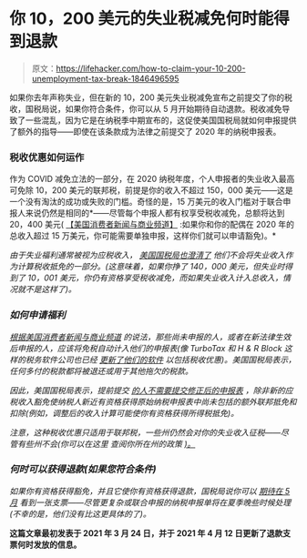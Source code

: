 # 你 10，200 美元的失业税减免何时能得到退款

> 原文：<https://lifehacker.com/how-to-claim-your-10-200-unemployment-tax-break-1846496595>

如果你去年声称失业，但在新的 10，200 美元失业税减免宣布之前提交了你的税收，国税局说，如果你符合条件，你可以从 5 月开始期待自动退款。税收减免导致了一些混乱，因为它是在纳税季中期宣布的，这促使美国国税局就如何申报提供了额外的指导——即使在该条款成为法律之前提交了 2020 年的纳税申报表。



### **税收优惠如何运作**

作为 COVID 减免立法的一部分，在 2020 纳税年度，个人申报者的失业收入最高可免除 10，200 美元的联邦税，前提是你的收入不超过 150，000 美元——这是一个没有淘汰的成功或失败的门槛。奇怪的是，15 万美元的收入门槛对于联合申报人来说仍然是相同的*——尽管每个申报人都有权享受税收减免，总额将达到 20，400 美元( [【美国消费者新闻与商业频道】](https://www.cnbc.com/2021/03/26/american-rescue-plan-covid-relief-unemployment-tax-break-when-married-couples-should-file-separate-tax-returns.html) :如果你和你的配偶在 2020 年的总收入超过 15 万美元，你可能需要单独申报，这样你们就可以申请豁免)。* 

*由于失业福利通常被视为应税收入， [美国国税局也澄清了](https://www.irs.gov/forms-pubs/new-exclusion-of-up-to-10200-of-unemployment-compensation) 他们不会将失业收入作为计算税收抵免的一部分。(这意味着，如果你挣了 140，000 美元，但失业时得到了 10，001 美元，你仍有资格享受税收减免，而如果失业收入计入总收入，情况就不是这样了)。* 

### ***如何申请福利***

*[根据美国消费者新闻与商业频道](https://www.cnbc.com/2021/04/09/irs-will-issue-refunds-on-unemployment-insurance-taxes-in-may.html) 的说法，那些尚未申报的人，或者在新法律生效后申报的人，应该将免税自动计入他们的申报表(像 TurboTax 和 H & R Block 这样的税务软件公司也已经 [更新了他们的软件](https://www.cnbc.com/2021/03/22/turbotax-hr-block-update-software-for-10200-unemployment-tax-break.html) 以包括税收优惠)。美国国税局表示，任何多付的税款都将被退还或用于其他拖欠的税款。* 

*因此，美国国税局表示，提前提交 [的人不需要提交修正后的申报表](https://www.irs.gov/newsroom/irs-to-recalculate-taxes-on-unemployment-benefits-refunds-to-start-in-may) *，除非*新的应税收入豁免使纳税人新近有资格获得原始纳税申报表中尚未包括的额外联邦抵免和扣除(例如，调整后的收入计算可能使你有资格获得所得税抵免)。* 

*注意，这种税收优惠只适用于联邦税，一些州仍然会对你的失业收入征税——尽管有些州不会(你可以在这里 查阅你所在州的政策 [)。](https://www.cnbc.com/2021/03/30/10200-unemployment-tax-break-american-rescue-plan-states-giving-the-exclusion.html)*

### ***何时可以获得退款(如果您符合条件)***

*如果你有资格获得豁免，并且它使你有资格获得退款，国税局说你可以 [期待在 5 月](https://www.irs.gov/newsroom/irs-to-recalculate-taxes-on-unemployment-benefits-refunds-to-start-in-may) 看到一张支票——尽管更复杂或联合申报的纳税申报单将在夏季晚些时候处理(不幸的是，他们没有比这更具体的了)。*

**这篇文章最初发表于 2021 年 3 月 24 日，并于 2021 年 4 月 12 日更新了退款支票何时发放的信息。**